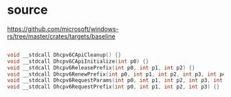 # source

<https://github.com/microsoft/windows-rs/tree/master/crates/targets/baseline>

```c

void __stdcall Dhcpv6CApiCleanup() {}
void __stdcall Dhcpv6CApiInitialize(int p0) {}
void __stdcall Dhcpv6ReleasePrefix(int p0, int p1, int p2) {}
void __stdcall Dhcpv6RenewPrefix(int p0, int p1, int p2, int p3, int p4) {}
void __stdcall Dhcpv6RequestParams(int p0, int p1, int p2, int p3, int p4, int p5, int p6, int p7) {}
void __stdcall Dhcpv6RequestPrefix(int p0, int p1, int p2, int p3) {}

```
